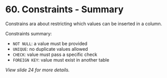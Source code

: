 # 60. Constraints - Summary

Constrains ara about restricting which values can be inserted in a column.

Constraints summary:

- `NOT NULL`: a value must be provided
- `UNIQUE`: no duplicate values allowed
- `CHECK`: value must pass a specific check
- `FOREIGN KEY`: value must exist in another table

_View slide 24 for more details._
